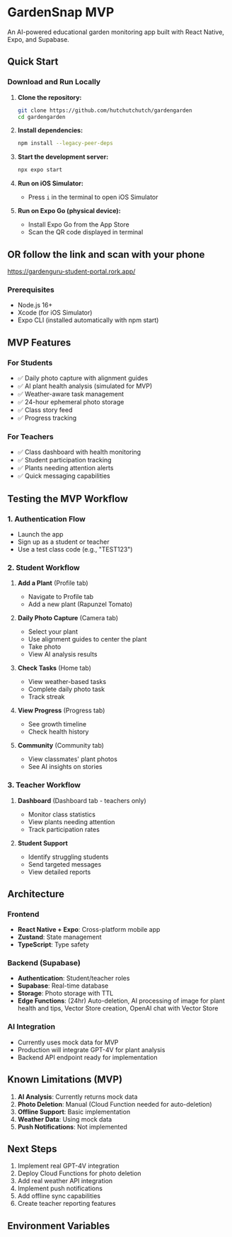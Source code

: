 # GardenSnap MVP

An AI-powered educational garden monitoring app built with React Native, Expo, and Supabase.

## Quick Start

### Download and Run Locally

1. **Clone the repository:**
   ```bash
   git clone https://github.com/hutchutchutch/gardengarden
   cd gardengarden
   ```

2. **Install dependencies:**
   ```bash
   npm install --legacy-peer-deps
   ```

3. **Start the development server:**
   ```bash
   npx expo start
   ```

4. **Run on iOS Simulator:**
   - Press `i` in the terminal to open iOS Simulator


5. **Run on Expo Go (physical device):**
   - Install Expo Go from the App Store
   - Scan the QR code displayed in terminal

## OR follow the link and scan with your phone
https://gardenguru-student-portal.rork.app/


### Prerequisites
- Node.js 16+
- Xcode (for iOS Simulator)
- Expo CLI (installed automatically with npm start)

## MVP Features

### For Students
- ✅ Daily photo capture with alignment guides
- ✅ AI plant health analysis (simulated for MVP)
- ✅ Weather-aware task management
- ✅ 24-hour ephemeral photo storage
- ✅ Class story feed
- ✅ Progress tracking

### For Teachers
- ✅ Class dashboard with health monitoring
- ✅ Student participation tracking
- ✅ Plants needing attention alerts
- ✅ Quick messaging capabilities


## Testing the MVP Workflow

### 1. Authentication Flow
- Launch the app
- Sign up as a student or teacher
- Use a test class code (e.g., "TEST123")

### 2. Student Workflow
1. **Add a Plant** (Profile tab)
   - Navigate to Profile tab
   - Add a new plant (Rapunzel Tomato)
   
2. **Daily Photo Capture** (Camera tab)
   - Select your plant
   - Use alignment guides to center the plant
   - Take photo
   - View AI analysis results

3. **Check Tasks** (Home tab)
   - View weather-based tasks
   - Complete daily photo task
   - Track streak

4. **View Progress** (Progress tab)
   - See growth timeline
   - Check health history

5. **Community** (Community tab)
   - View classmates' plant photos
   - See AI insights on stories

### 3. Teacher Workflow
1. **Dashboard** (Dashboard tab - teachers only)
   - Monitor class statistics
   - View plants needing attention
   - Track participation rates

2. **Student Support**
   - Identify struggling students
   - Send targeted messages
   - View detailed reports

## Architecture

### Frontend
- **React Native + Expo**: Cross-platform mobile app
- **Zustand**: State management
- **TypeScript**: Type safety

### Backend (Supabase)
- **Authentication**: Student/teacher roles
- **Supabase**: Real-time database
- **Storage**: Photo storage with TTL
- **Edge Functions**: (24hr) Auto-deletion, AI processing of image for plant health and tips, Vector Store creation, OpenAI chat with Vector Store

### AI Integration
- Currently uses mock data for MVP
- Production will integrate GPT-4V for plant analysis
- Backend API endpoint ready for implementation

## Known Limitations (MVP)

1. **AI Analysis**: Currently returns mock data
2. **Photo Deletion**: Manual (Cloud Function needed for auto-deletion)
3. **Offline Support**: Basic implementation
4. **Weather Data**: Using mock data
5. **Push Notifications**: Not implemented

## Next Steps

1. Implement real GPT-4V integration
2. Deploy Cloud Functions for photo deletion
3. Add real weather API integration
4. Implement push notifications
5. Add offline sync capabilities
6. Create teacher reporting features

## Environment Variables



